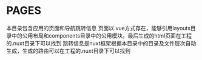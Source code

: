 # PAGES
本目录包含应用的页面和导航跳转信息
页面以.vue方式存在，能够引用layouts目录中的公用布局和components目录中的公用模块。最后生成的html页面在工程的.nuxt目录下可以找到
跳转信息是nuxt框架根据本目录中的目录及文件层次自动生成，生成的路由可以在工程的.nuxt目录下可以找到
